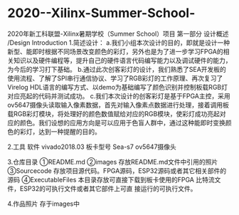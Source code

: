 # 2020--Xilinx-Summer-School-
2020年新工科联盟-Xilinx暑期学校（Summer School）项目
第一部分
设计概述 /Design Introduction
1.简述设计：
a.我们小组本次设计的目的，即就是设计一种新型、能即时根据不同场景改变颜色的彩灯，另外也是为了进一步学习FPGA的相关知识以及硬件编程等，提升自己的硬件语言代码编写能力以及调试硬件的能力，为今后的学习打下基础。
b.通过此次创客彩灯的设计，我们熟悉了SEA开发板的使用流程、了解了SPI串行通信协议、学习了RGB彩灯的工作原理、再次复习了Virelog HDL语言的编写方式、以demo为基础编写了颜色识别并控制板载RGB灯对应亮起的代码并测试成功。
c.我们本次设计的创客彩灯是基于FPGA主控，采用ov5647摄像头读取输入像素数据，首先对输入像素点数据进行处理，接着调用板载RGB彩灯模块，将处理好的颜色数值赋给对应的RGB模块，使彩灯成功亮起对应的颜色。我们设想的应用方向是可以应用于色盲人群中，通过这种能即时变换颜色的彩灯，达到一种提醒的目的。

2.工具
软件 vivado2018.03
板卡型号 Sea-s7
ov5647摄像头

3.仓库目录
①README.md
②images
存放README.md文件中引用的照片
③Sourcecode
存放项⽬源代码。FPGA源码，ESP32源码或者其它相关部件的源码
④ExecutableFiles
本⽬录存放可直接下载到板卡使⽤的FPGA 比特流文件，ESP32的可执⾏文件或者其它部件上可直
接运⾏的可执⾏文件。

4.作品照片
 存于images中
